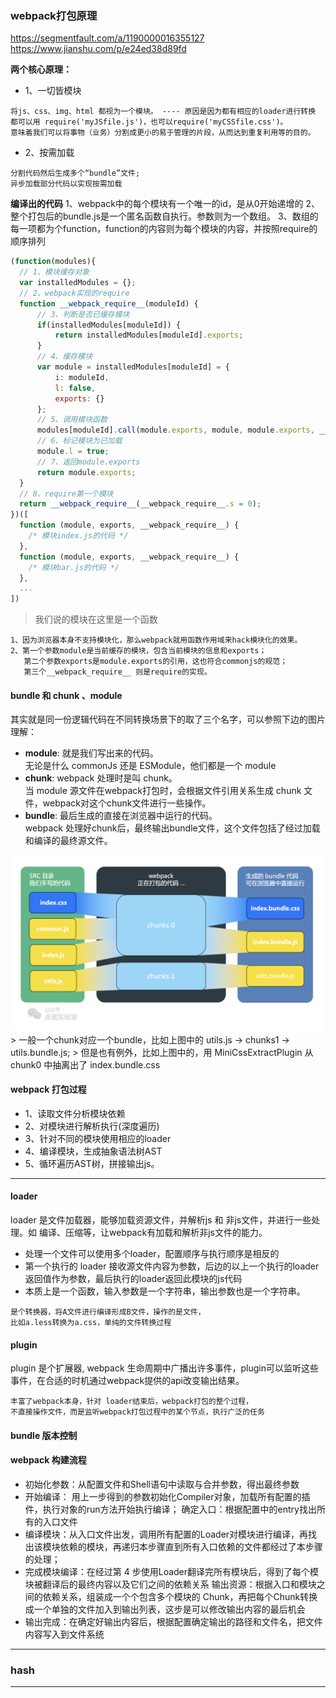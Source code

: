 ### webpack打包原理
https://segmentfault.com/a/1190000016355127
https://www.jianshu.com/p/e24ed38d89fd

**两个核心原理：**
* 1、一切皆模块
```
将js、css、img、html 都视为一个模块。 ---- 原因是因为都有相应的loader进行转换
都可以用 require('myJSfile.js')，也可以require('myCSSfile.css')。
意味着我们可以将事物（业务）分割成更小的易于管理的片段，从而达到重复利用等的目的。
```
* 2、按需加载
```
分割代码然后生成多个“bundle”文件;
异步加载部分代码以实现按需加载
```
**编译出的代码**
1、webpack中的每个模块有一个唯一的id，是从0开始递增的
2、整个打包后的bundle.js是一个匿名函数自执行。参数则为一个数组。
3、数组的每一项都为个function，function的内容则为每个模块的内容，并按照require的顺序排列
```js
(function(modules){
  // 1、模块缓存对象
  var installedModules = {};
  // 2、webpack实现的require
  function __webpack_require__(moduleId) {
      // 3、判断是否已缓存模块
      if(installedModules[moduleId]) {
          return installedModules[moduleId].exports;
      }
      // 4、缓存模块
      var module = installedModules[moduleId] = {
          i: moduleId,
          l: false,
          exports: {}
      };
      // 5、调用模块函数
      modules[moduleId].call(module.exports, module, module.exports, __webpack_require__);
      // 6、标记模块为已加载
      module.l = true;
      // 7、返回module.exports
      return module.exports;
  }
  // 8、require第一个模块
  return __webpack_require__(__webpack_require__.s = 0);
})([
  function (module, exports, __webpack_require__) {
    /* 模块index.js的代码 */
  },
  function (module, exports, __webpack_require__) {
    /* 模块bar.js的代码 */
  }, 
  ...
])
```
> 我们说的模块在这里是一个函数
```
1、因为浏览器本身不支持模块化，那么webpack就用函数作用域来hack模块化的效果。
2、第一个参数module是当前缓存的模块，包含当前模块的信息和exports；
   第二个参数exports是module.exports的引用，这也符合commonjs的规范；
   第三个__webpack_require__ 则是require的实现。

```

#### bundle 和 chunk 、module 
其实就是同一份逻辑代码在不同转换场景下的取了三个名字，可以参照下边的图片理解：   
* **module**: 就是我们写出来的代码。   
  无论是什么 commonJs 还是 ESModule，他们都是一个 module   
* **chunk**: webpack 处理时是叫 chunk。   
  当 module 源文件在webpack打包时，会根据文件引用关系生成 chunk 文件，webpack对这个chunk文件进行一些操作。   
* **bundle**: 最后生成的直接在浏览器中运行的代码。   
  webpack 处理好chunk后，最终输出bundle文件，这个文件包括了经过加载和编译的最终源文件。  
<img src="../../imgs/webpack/bundle_chunk.png" width=500>
> 一般一个chunk对应一个bundle，比如上图中的 utils.js -> chunks1 -> utils.bundle.js;
> 但是也有例外，比如上图中的，用 MiniCssExtractPlugin 从 chunk0 中抽离出了 index.bundle.css

#### webpack 打包过程
* 1、读取文件分析模块依赖
* 2、对模块进行解析执行(深度遍历)
* 3、针对不同的模块使用相应的loader
* 4、编译模块，生成抽象语法树AST
* 5、循环遍历AST树，拼接输出js。

---------
#### loader
loader 是文件加载器，能够加载资源文件，并解析js 和 非js文件，并进行一些处理。如 编译、压缩等，让webpack有加载和解析非js文件的能力。     
* 处理一个文件可以使用多个loader，配置顺序与执行顺序是相反的
* 第一个执行的 loader 接收源文件内容为参数，后边的以上一个执行的loader返回值作为参数，最后执行的loader返回此模块的js代码
* 本质上是一个函数，输入参数是一个字符串，输出参数也是一个字符串。
```
是个转换器，将A文件进行编译形成B文件，操作的是文件，
比如a.less转换为a.css，单纯的文件转换过程  
```
#### plugin
plugin 是个扩展器, webpack 生命周期中广播出许多事件，plugin可以监听这些事件，在合适的时机通过webpack提供的api改变输出结果。   
```
丰富了webpack本身，针对 loader结束后，webpack打包的整个过程，
不直接操作文件，而是监听webpack打包过程中的某个节点，执行广泛的任务
```

#### bundle 版本控制

#### webpack 构建流程
* 初始化参数：从配置文件和Shell语句中读取与合并参数，得出最终参数   
* 开始编译： 用上一步得到的参数初始化Compiler对象，加载所有配置的插件，执行对象的run方法开始执行编译； 确定入口：根据配置中的entry找出所有的入口文件    
* 编译模块：从入口文件出发，调用所有配置的Loader对模块进行编译，再找出该模块依赖的模块，再递归本步骤直到所有入口依赖的文件都经过了本步骤的处理；  
* 完成模块编译：在经过第 4 步使用Loader翻译完所有模块后，得到了每个模块被翻译后的最终内容以及它们之间的依赖关系 输出资源：根据入口和模块之间的依赖关系，组装成一个个包含多个模块的 Chunk，再把每个Chunk转换成一个单独的文件加入到输出列表，这步是可以修改输出内容的最后机会    
* 输出完成：在确定好输出内容后，根据配置确定输出的路径和文件名，把文件内容写入到文件系统    
-------------------


### hash

------------




